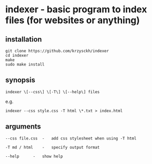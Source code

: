 # indexer - basic program to index files (for websites or anything)

## installation

```
git clone https://github.com/krzysckh/indexer
cd indexer
make
sudo make install
```

## synopsis

```
indexer \[--css\] \[-T\] \[--help\] files 
```
e.g.
```
indexer --css style.css -T html \*.txt > index.html
```
## arguments
```
--css file.css	-	add css stylesheet when using -T html

-T md / html	-	specify output format

--help		-	show help
```
